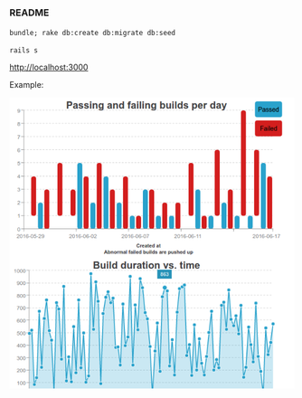 ### README

`bundle; rake db:create db:migrate db:seed`

`rails s`

[http://localhost:3000](http://localhost:3000)

Example:

![alt tag](https://raw.githubusercontent.com/SergiyYarinovskiy/cyber-craft/master/public/images/example.png)
